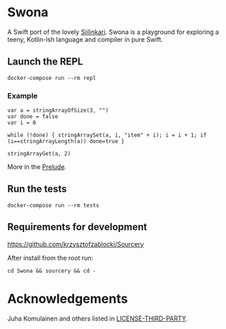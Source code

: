 # Swona

A Swift port of the lovely [Siilinkari](https://github.com/komu/siilinkari). Swona is a playground for exploring a teeny, Kotlin-ish language and compiler in pure Swift.

## Launch the REPL

`docker-compose run --rm repl`

### Example

```
var a = stringArrayOfSize(3, "")
var done = false
var i = 0

while (!done) { stringArraySet(a, i, "item" + i); i = i + 1; if (i==stringArrayLength(a)) done=true }

stringArrayGet(a, 2)
```

More in the [Prelude](Resources/prelude.sk).

## Run the tests

`docker-compose run --rm tests`

## Requirements for development

https://github.com/krzysztofzablocki/Sourcery

After install from the root run:

```cd Swona && sourcery && cd - ```


# Acknowledgements

Juha Komulainen and others listed in [LICENSE-THIRD-PARTY](LICENSE-THIRD-PARTY).
